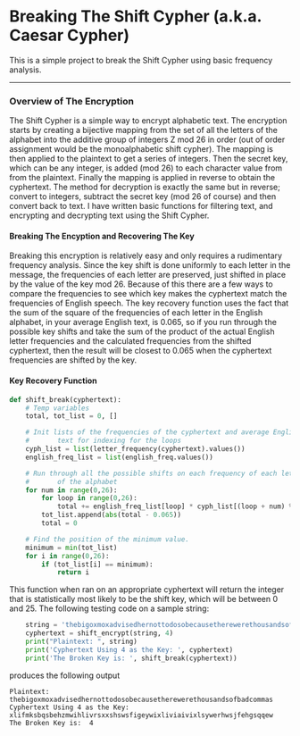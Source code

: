 # Breaking The Shift Cypher (a.k.a. Caesar Cypher)
This is a simple project to break the Shift Cypher using basic frequency analysis. 

---
### Overview of The Encryption    
 The Shift Cypher is a simple way to encrypt alphabetic text. The encryption starts by creating a bijective mapping from the set of all the letters of the alphabet into the additive group of integers Z mod 26 in order (out of order 
    assignment would be the monoalphabetic shift cypher). The mapping is then applied to the plaintext to get a series of 
    integers. Then the secret key, which can be any integer, is added (mod 26) to each character value from
    from the plaintext. Finally the mapping is applied in reverse to obtain the cyphertext. The method for decryption is 
    exactly the same but in reverse; convert to integers, subtract the secret key (mod 26 of course) and then convert back to text.
    I have written basic functions for filtering text, and encrypting and decrypting text using the Shift Cypher. 
 
 #### Breaking The Encyption and Recovering The Key
 Breaking this encryption is relatively easy and only requires a rudimentary frequency analysis. Since the key shift is done 
    uniformly to each letter in the message, the frequencies of each letter are preserved, just shifted in place by the value of the key mod 26. Because of this 
    there are a few ways to compare the frequencies to see which key makes the cyphertext match the frequencies of English speech. The key recovery function
    uses the fact that the sum of the square of the frequencies of each letter in the English alphabet, in your average English text, is 0.065, so if you run
    through the possible key shifts and take the sum of the product of the actual English letter frequencies and the calculated frequencies from the shifted cyphertext,
    then the result will be closest to 0.065 when the cyphertext frequencies are shifted by the key.

#### Key Recovery Function
```python
def shift_break(cyphertext):
    # Temp variables
    total, tot_list = 0, []

    # Init lists of the frequencies of the cyphertext and average English 
    #       text for indexing for the loops
    cyph_list = list(letter_frequency(cyphertext).values())
    english_freq_list = list(english_freq.values())

    # Run through all the possible shifts on each frequency of each letter
    #       of the alphabet
    for num in range(0,26):
        for loop in range(0,26):
            total += english_freq_list[loop] * cyph_list[(loop + num) % 26]
        tot_list.append(abs(total - 0.065))
        total = 0

    # Find the position of the minimum value.
    minimum = min(tot_list)
    for i in range(0,26):
        if (tot_list[i] == minimum):
            return i 
```

This function when ran on an appropriate cyphertext will return the integer that is statistically most likely to be the shift key, which will be between 0 and 25. The following testing code on a sample string:
```python
    string = 'thebigoxmoxadvisedhernottodosobecausetherewerethousandsofbadcommas'
    cyphertext = shift_encrypt(string, 4)
    print("Plaintext: ", string)
    print('Cyphertext Using 4 as the Key: ', cyphertext)
    print('The Broken Key is: ', shift_break(cyphertext))
```
produces the following output
```
Plaintext:  thebigoxmoxadvisedhernottodosobecausetherewerethousandsofbadcommas
Cyphertext Using 4 as the Key:  xlifmksbqsbehzmwihlivrsxxshswsfigeywixliviaivixlsywerhwsjfehgsqqew
The Broken Key is:  4
```
